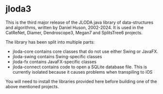 # jloda3

This is the third major release of the JLODA java library of data-structures and algorithms, written by Daniel Huson,
2002-2024. It is used in the CatReNet, Diamer, Dendroscope3, Megan7 and SplitsTree6 projects.

The library has been split into multiple parts:

- jloda-core contains core classes that do not use either Swing or JavaFX.
- jloda-swing contains Swing-specific classes
- jloda-fx contains JavaFX-specific classes
- jloda-connect contains code to open a SQLite database file. This is currently isolated because it causes problems when transpiling to iOS

You will need to install the libraries provided here before building one of the above mentioned projects.
